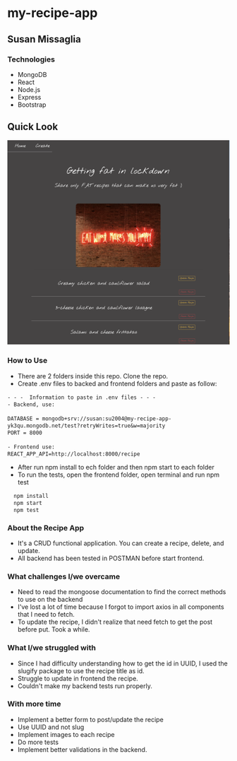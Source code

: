 # my-recipe-app

## Susan Missaglia 

### Technologies
- MongoDB
- React
- Node.js
- Express
- Bootstrap

## Quick Look

![Recepi cover](./frontend/public/recepi-cover.png)


### How to Use
- There are 2 folders inside this repo. Clone the repo.
- Create .env files to backed and frontend folders and paste as follow:


```
- - -  Information to paste in .env files - - -
- Backend, use:

DATABASE = mongodb+srv://susan:su2004@my-recipe-app-yk3qu.mongodb.net/test?retryWrites=true&w=majority
PORT = 8000

- Frontend use:
REACT_APP_API=http://localhost:8000/recipe

```
- After run npm install to ech folder and then npm start to each folder
- To run the tests, open the frontend folder, open terminal and run npm test

```
  npm install
  npm start
  npm test

```

### About the Recipe App
- It's a CRUD functional application. You can create a recipe, delete, and update.
- All backend has been tested in POSTMAN before start frontend.

### What challenges I/we overcame
- Need to read the mongoose documentation to find the correct methods to use on the backend
- I've lost a lot of time because I forgot to import axios in all components that I need to fetch.
- To update the recipe, I didn't realize that need fetch to get the post before put. Took a while.

### What I/we struggled with
- Since I had difficulty understanding how to get the id in UUID, I used the slugify package to use the recipe title as id.
- Struggle to update in frontend the recipe.
- Couldn't make my backend tests run properly.


### With more time
- Implement a better form to post/update the recipe
- Use UUID and not slug
- Implement images to each recipe
- Do more tests
- Implement better validations in the backend.
